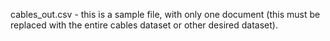 cables_out.csv - this is a sample file, with only one document (this must be replaced with the entire cables dataset or other desired dataset).
